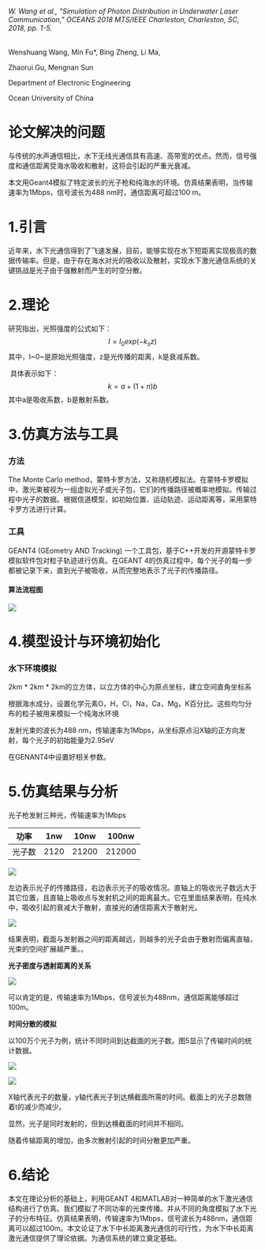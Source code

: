 ######  *W. Wang et al., "Simulation of Photon Distribution in Underwater Laser Communication," OCEANS 2018 MTS/IEEE Charleston, Charleston, SC, 2018, pp. 1-5.*

Wenshuang Wang, Min Fu*, Bing Zheng, Li Ma,  

Zhaorui Gu, Mengnan Sun  

Department of Electronic Engineering  

Ocean University of China  

# 论文解决的问题

与传统的水声通信相比，水下无线光通信具有高速、高带宽的优点。然而，信号强度和通信距离受海水吸收和散射，这将会引起的严重光衰减。

本文用Geant4模拟了特定波长的光子枪和纯海水的环境。仿真结果表明，当传输速率为1Mbps，信号波长为488 nm时，通信距离可超过100 m。



# 1.引言

近年来，水下光通信得到了飞速发展，目前，能够实现在水下短距离实现极高的数据传输率。但是，由于存在海水对光的吸收以及散射，实现水下激光通信系统的关键挑战是光子由于强散射而产生的时空分散。

 

# 2.理论

研究指出，光照强度的公式如下：
$$
I = I_0exp(-k_sz)
$$
其中，I~0~是原始光照强度，z是光传播的距离，k是衰减系数。

​	具体表示如下：
$$
k = a +(1+n)b
$$
其中a是吸收系数，b是散射系数。





# 3.仿真方法与工具

### 方法

The Monte Carlo method，蒙特卡罗方法，又称随机模拟法。在蒙特卡罗模拟中，激光束被视为一组虚拟光子或光子包，它们的传播路径被概率地模拟。传输过程中光子的数据。根据信道模型，如初始位置、运动轨迹、运动距离等，采用蒙特卡罗方法进行计算。



### 工具

GEANT4 (GEometry AND Tracking) 一个工具包，基于C++开发的开源蒙特卡罗模拟软件包对粒子轨迹进行仿真。在GEANT 4的仿真过程中，每个光子的每一步都被记录下来，直到光子被吸收，从而完整地表示了光子的传播路径。



#### 算法流程图

![](Geant4.PNG)



# 4.模型设计与环境初始化



### 水下环境模拟

2km * 2km * 2km的立方体，以立方体的中心为原点坐标，建立空间直角坐标系

根据海水成分，设置化学元素O，H，Cl，Na，Ca，Mg，K百分比。这些均匀分布的粒子被用来模拟一个纯海水环境

发射光束的波长为488 nm，传输速率为1Mbps，从坐标原点沿X轴的正方向发射，每个光子的初始能量为2.95eV

在GENANT4中设置好相关参数。





# 5.仿真结果与分析

光子枪发射三种光，传输速率为1Mbps

| 功率   | 1nw  | 10nw  | 100nw  |
| ------ | ---- | ----- | ------ |
| 光子数 | 2120 | 21200 | 212000 |

![](光子散射.PNG)

左边表示光子的传播路径，右边表示光子的吸收情况。直轴上的吸收光子数远大于其它位置，且直轴上吸收点与发射机之间的距离最大。它在里面结果表明，在纯水中，吸收引起的衰减大于散射，直接光的通信距离大于散射光。





![](截面.PNG)

结果表明，截面与发射器之间的距离越远，则越多的光子会由于散射而偏离直轴，光束的空间扩展越严重。。



**光子密度与透射距离的关系**

![](距离与密度的关系.PNG)

可以肯定的是，传输速率为1Mbps，信号波长为488nm，通信距离能够超过100m。



**时间分散的模拟**

以100万个光子为例，统计不同时间到达截面的光子数。图5显示了传输时间的统计数据。

![](时间分散1.PNG)

![](时间分散2.PNG)

X轴代表光子的数量，y轴代表光子到达横截面所需的时间。截面上的光子总数随着t的减少而减少。

显然，光子是同时发射的，但到达横截面的时间并不相同。

随着传输距离的增加，由多次散射引起的时间分散更加严重。







# 6.结论

本文在理论分析的基础上，利用GEANT 4和MATLAB对一种简单的水下激光通信结构进行了仿真。我们模拟了不同功率的光束传播。并从不同的角度模拟了水下光子的分布特征。仿真结果表明，传输速率为1Mbps，信号波长为488nm，通信距离可以超过100m。本文论证了水下中长距离激光通信的可行性，为水下中长距离激光通信提供了理论依据。为通信系统的建立奠定基础。